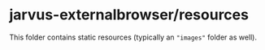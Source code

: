 # jarvus-externalbrowser/resources

This folder contains static resources (typically an `"images"` folder as well).
